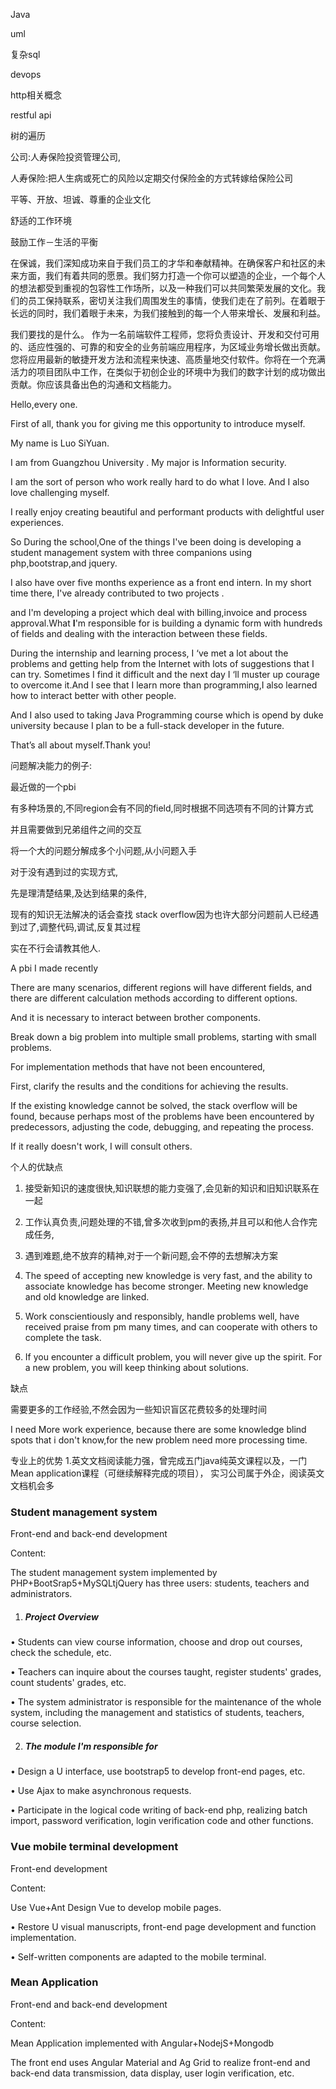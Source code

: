 Java

uml 

复杂sql

devops

http相关概念

restful api

树的遍历



公司:人寿保险投资管理公司,

人寿保险:把人生病或死亡的风险以定期交付保险金的方式转嫁给保险公司

平等、开放、坦诚、尊重的企业文化

舒适的工作环境

鼓励工作－生活的平衡



在保诚，我们深知成功来自于我们员工的才华和奉献精神。在确保客户和社区的未来方面，我们有着共同的愿景。我们努力打造一个你可以塑造的企业，一个每个人的想法都受到重视的包容性工作场所，以及一种我们可以共同繁荣发展的文化。我们的员工保持联系，密切关注我们周围发生的事情，使我们走在了前列。在着眼于长远的同时，我们着眼于未来，为我们接触到的每一个人带来增长、发展和利益。

我们要找的是什么。
作为一名前端软件工程师，您将负责设计、开发和交付可用的、适应性强的、可靠的和安全的业务前端应用程序，为区域业务增长做出贡献。您将应用最新的敏捷开发方法和流程来快速、高质量地交付软件。你将在一个充满活力的项目团队中工作，在类似于初创企业的环境中为我们的数字计划的成功做出贡献。你应该具备出色的沟通和文档能力。



Hello,every one.

First of all, thank you for giving me this opportunity to introduce myself. 

My name is Luo SiYuan.

I am from Guangzhou University . My major is Information security. 

I am the sort of person who work really hard to do what I love. And I also love challenging myself. 

I really enjoy creating beautiful and performant products with delightful user experiences.

So During the school,One of the things I've been doing is developing a student management system with three companions using php,bootstrap,and jquery.

I also have over five months experience as a front end intern. In my short time there, I've already contributed to two projects .

and I'm developing a project which deal with billing,invoice and process approval.What **I**'m responsible for is building a dynamic form with hundreds of fields and dealing with the interaction between these fields.

During the internship and learning process, I ‘ve met a lot about the problems and getting help from the Internet with lots of suggestions that I can try. Sometimes I find it difficult and the next day I ‘ll muster up courage to overcome it.And I see that I learn more than programming,I also learned how to interact better with other people.

And I also used to taking Java Programming course which is opend by duke university because I plan to be a full-stack developer in the future.

That’s all about myself.Thank you!



问题解决能力的例子:

最近做的一个pbi

有多种场景的,不同region会有不同的field,同时根据不同选项有不同的计算方式

并且需要做到兄弟组件之间的交互

将一个大的问题分解成多个小问题,从小问题入手

对于没有遇到过的实现方式,

先是理清楚结果,及达到结果的条件,

现有的知识无法解决的话会查找 stack overflow因为也许大部分问题前人已经遇到过了,调整代码,调试,反复其过程

实在不行会请教其他人.

A pbi I made recently

There are many scenarios, different regions will have different fields, and there are different calculation methods according to different options.

And it is necessary to interact between brother components.

Break down a big problem into multiple small problems, starting with small problems.

For implementation methods that have not been encountered,

First, clarify the results and the conditions for achieving the results.

If the existing knowledge cannot be solved, the stack overflow will be found, because perhaps most of the problems have been encountered by predecessors, adjusting the code, debugging, and repeating the process.

If it really doesn't work, I will consult others.



个人的优缺点

1. 接受新知识的速度很快,知识联想的能力变强了,会见新的知识和旧知识联系在一起
2. 工作认真负责,问题处理的不错,曾多次收到pm的表扬,并且可以和他人合作完成任务,
3. 遇到难题,绝不放弃的精神,对于一个新问题,会不停的去想解决方案
4. The speed of accepting new knowledge is very fast, and the ability to associate knowledge has become stronger. Meeting new knowledge and old knowledge are linked.
5. Work conscientiously and responsibly, handle problems well, have received praise from pm many times, and can cooperate with others to complete the task.

6. If you encounter a difficult problem, you will never give up the spirit. For a new problem, you will keep thinking about solutions.

缺点

需要更多的工作经验,不然会因为一些知识盲区花费较多的处理时间

I need More work experience, because there are some knowledge blind spots that i don't know,for the new problem need more processing time.

专业上的优势
1.英文文档阅读能力强，曾完成五门java纯英文课程以及，一门Mean application课程（可继续解释完成的项目），
实习公司属于外企，阅读英文文档机会多

### Student management system

Front-end and back-end development

Content:

The student management system implemented by PHP+BootSrap5+MySQLtjQuery has three users: students, teachers and administrators.

1. ##### Project Overview

• Students can view course information, choose and drop out courses, check the schedule, etc.

• Teachers can inquire about the courses taught, register students' grades, count students' grades, etc.

• The system administrator is responsible for the maintenance of the whole system, including the management and statistics of students, teachers, course selection.

2. ##### The module I'm responsible for

• Design a U interface, use bootstrap5 to develop front-end pages, etc.

• Use Ajax to make asynchronous requests.

• Participate in the logical code writing of back-end php, realizing batch import, password verification, login verification code and other functions.

### Vue mobile terminal development

Front-end development

Content:

Use Vue+Ant Design Vue to develop mobile pages.

• Restore U visual manuscripts, front-end page development and function implementation.

• Self-written components are adapted to the mobile terminal.

### Mean Application

Front-end and back-end development

Content:

Mean Application implemented with Angular+NodejS+Mongodb

The front end uses Angular Material and Ag Grid to realize front-end and back-end data transmission, data display, user login verification, etc.

